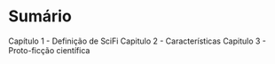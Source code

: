 # Sumário

Capítulo 1 - Definição de SciFi
Capitulo 2 - Características
Capitulo 3 - Proto-ficção científica